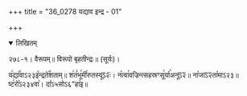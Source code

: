 +++
title = "36_0278 यद्याव इन्द्र - 01"

+++
<details open><summary>लिखितम्</summary>

२७८-१। वैरूपम्॥ विरूपो बृहतीन्द्रः॥ (सूर्यः)।

य꣢द्या꣡꣯वाऽ२३इ꣤न्द्रते꣥꣯शताम्॥ श꣢तं꣡भू꣯मी꣯रुतस्यूऽ᳒२ः᳒। न꣡त्वा꣯वज्रिन्त्सहस्रꣳसू꣯र्या꣯अनूऽ᳒२᳒॥ ना꣡जाऽ᳒२᳒ता꣡माऽ२३॥ ष्ट꣢रो꣡ऽ२३४वा꣥। दा꣤ऽ५सोऽ६"हा꣥इ॥
</details>
